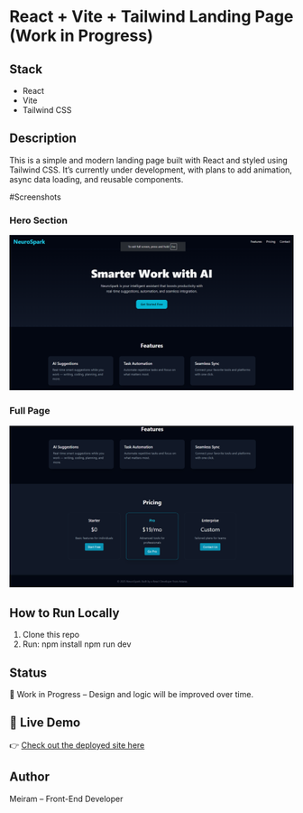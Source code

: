 # React + Vite + Tailwind Landing Page (Work in Progress)

## Stack
- React
- Vite
- Tailwind CSS

## Description
This is a simple and modern landing page built with React and styled using Tailwind CSS. It’s currently under development, with plans to add animation, async data loading, and reusable components.

#Screenshots 
### Hero Section
![Hero Section](./public/Screenshot%201.png)

### Full Page
![Full Page](./public/Screenshot%202.png)

## How to Run Locally
1. Clone this repo
2. Run: npm install
        npm run dev

## Status
🚧 Work in Progress – Design and logic will be improved over time.

## 🚀 Live Demo
👉 [Check out the deployed site here](https://Meiram707.github.io/ai-landing-page)

## Author
Meiram – Front-End Developer
